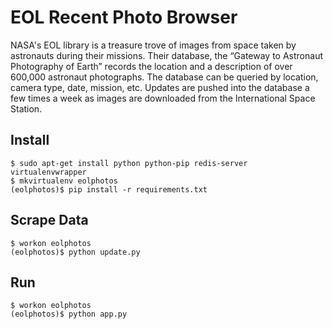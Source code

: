 # EOL Recent Photo Browser

NASA's EOL library is a treasure trove of images
from space taken by astronauts during their missions.  Their database, the &ldquo;Gateway to
Astronaut Photography of Earth&rdquo; records the location and a description of over 600,000 astronaut 
photographs. The database can be queried by location, camera type, date, mission, etc.  Updates
are pushed into the database a few times a week as images are downloaded from the International
Space Station.

## Install

    $ sudo apt-get install python python-pip redis-server virtualenvwrapper
    $ mkvirtualenv eolphotos
    (eolphotos)$ pip install -r requirements.txt

## Scrape Data

    $ workon eolphotos
    (eolphotos)$ python update.py

## Run

    $ workon eolphotos
    (eolphotos)$ python app.py

